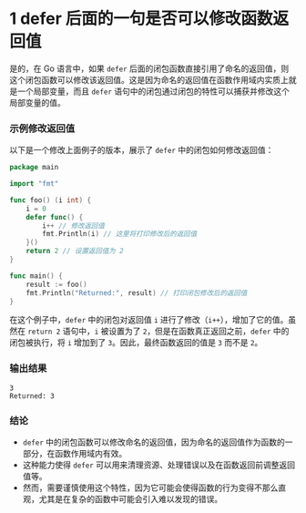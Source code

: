 # 1 defer 后面的一句是否可以修改函数返回值

是的，在 Go 语言中，如果 `defer` 后面的闭包函数直接引用了命名的返回值，则这个闭包函数可以修改该返回值。这是因为命名的返回值在函数作用域内实质上就是一个局部变量，而且 `defer` 语句中的闭包通过闭包的特性可以捕获并修改这个局部变量的值。

### 示例修改返回值

以下是一个修改上面例子的版本，展示了 `defer` 中的闭包如何修改返回值：

```go
package main

import "fmt"

func foo() (i int) {
    i = 0
    defer func() {
        i++ // 修改返回值
        fmt.Println(i) // 这里将打印修改后的返回值
    }()
    return 2 // 设置返回值为 2
}

func main() {
    result := foo()
    fmt.Println("Returned:", result) // 打印闭包修改后的返回值
}
```

在这个例子中，`defer` 中的闭包对返回值 `i` 进行了修改（`i++`），增加了它的值。虽然在 `return 2` 语句中，`i` 被设置为了 `2`，但是在函数真正返回之前，`defer` 中的闭包被执行，将 `i` 增加到了 `3`。因此，最终函数返回的值是 `3` 而不是 `2`。

### 输出结果

```
3
Returned: 3
```

### 结论

-   `defer` 中的闭包函数可以修改命名的返回值，因为命名的返回值作为函数的一部分，在函数作用域内有效。
-   这种能力使得 `defer` 可以用来清理资源、处理错误以及在函数返回前调整返回值等。
-   然而，需要谨慎使用这个特性，因为它可能会使得函数的行为变得不那么直观，尤其是在复杂的函数中可能会引入难以发现的错误。
